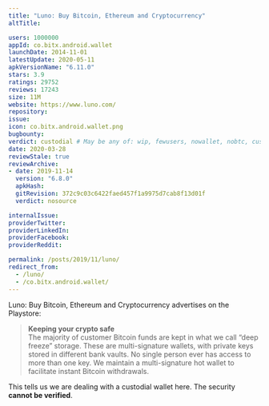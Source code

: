 ```yaml
---
title: "Luno: Buy Bitcoin, Ethereum and Cryptocurrency"
altTitle: 

users: 1000000
appId: co.bitx.android.wallet
launchDate: 2014-11-01
latestUpdate: 2020-05-11
apkVersionName: "6.11.0"
stars: 3.9
ratings: 29752
reviews: 17243
size: 11M
website: https://www.luno.com/
repository: 
issue: 
icon: co.bitx.android.wallet.png
bugbounty: 
verdict: custodial # May be any of: wip, fewusers, nowallet, nobtc, custodial, nosource, nonverifiable, verifiable, bounty, defunct
date: 2020-03-28
reviewStale: true
reviewArchive:
- date: 2019-11-14
  version: "6.8.0"
  apkHash: 
  gitRevision: 372c9c03c6422faed457f1a9975d7cab8f13d01f
  verdict: nosource

internalIssue: 
providerTwitter: 
providerLinkedIn: 
providerFacebook: 
providerReddit: 

permalink: /posts/2019/11/luno/
redirect_from:
  - /luno/
  - /co.bitx.android.wallet/
---
```



Luno: Buy Bitcoin, Ethereum and Cryptocurrency
advertises on the Playstore:

> **Keeping your crypto safe**<br>
> The majority of customer Bitcoin funds are kept in what we call “deep freeze” storage. These are multi-signature wallets, with private keys stored in different bank vaults. No single person ever has access to more than one key. We maintain a multi-signature hot wallet to facilitate instant Bitcoin withdrawals.

This tells us we are dealing with a custodial wallet here. The security **cannot
be verified**.
